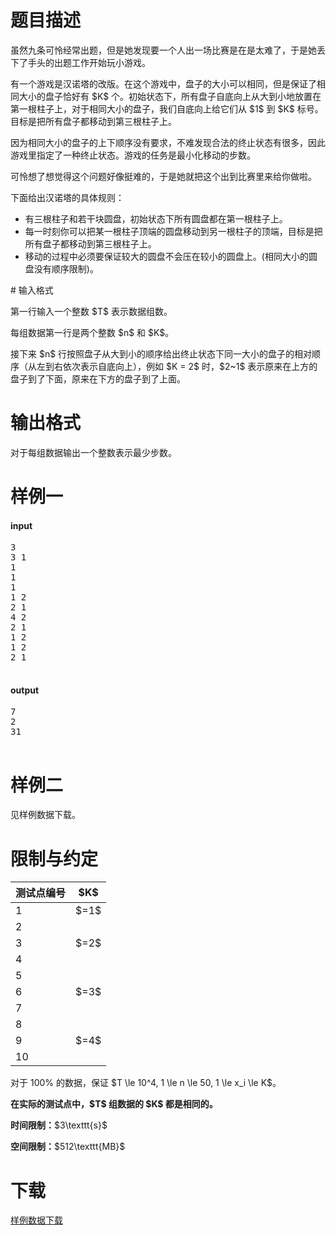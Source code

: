 # 题目描述

<p>虽然九条可怜经常出题，但是她发现要一个人出一场比赛是在是太难了，于是她丢下了手头的出题工作开始玩小游戏。</p>
<p>有一个游戏是汉诺塔的改版。在这个游戏中，盘子的大小可以相同，但是保证了相同大小的盘子恰好有 $K$ 个。初始状态下，所有盘子自底向上从大到小地放置在第一根柱子上，对于相同大小的盘子，我们自底向上给它们从 $1$ 到 $K$ 标号。目标是把所有盘子都移动到第三根柱子上。</p>
<p>因为相同大小的盘子的上下顺序没有要求，不难发现合法的终止状态有很多，因此游戏里指定了一种终止状态。游戏的任务是最小化移动的步数。</p>
<p>可怜想了想觉得这个问题好像挺难的，于是她就把这个出到比赛里来给你做啦。</p>
<p>下面给出汉诺塔的具体规则：</p>
<ul><li>有三根柱子和若干块圆盘，初始状态下所有圆盘都在第一根柱子上。</li>
<li>每一时刻你可以把某一根柱子顶端的圆盘移动到另一根柱子的顶端，目标是把所有盘子都移动到第三根柱子上。</li>
<li>移动的过程中必须要保证较大的圆盘不会压在较小的圆盘上。(相同大小的圆盘没有顺序限制)。</li>
</ul>
# 输入格式


<p>第一行输入一个整数 $T$ 表示数据组数。</p>
<p>每组数据第一行是两个整数 $n$ 和 $K$。</p>
<p>接下来 $n$ 行按照盘子从大到小的顺序给出终止状态下同一大小的盘子的相对顺序（从左到右依次表示自底向上），例如 $K = 2$ 时，$2~1$ 表示原来在上方的盘子到了下面，原来在下方的盘子到了上面。</p>

# 输出格式


<p>对于每组数据输出一个整数表示最少步数。</p>

# 样例一


<h4>input</h4>
<pre>3
3 1
1
1
1
1 2
2 1
4 2
2 1
1 2
1 2
2 1

</pre>

<h4>output</h4>
<pre>7
2
31

</pre>


# 样例二


<p>见样例数据下载。</p>

# 限制与约定


<div class="table-responsive">
<table class="table table-bordered table-text-center table-vertical-middle"><thead><tr><th>测试点编号</th>
<th>$K$</th>
</tr></thead><tbody><tr><td>1</td><td>$=1$</td></tr><tr><td>2</td><td rowspan="3">$=2$</td></tr><tr><td>3</td></tr><tr><td>4</td></tr><tr><td>5</td><td rowspan="3">$=3$</td></tr><tr><td>6</td></tr><tr><td>7</td></tr><tr><td>8</td><td rowspan="3">$=4$</td></tr><tr><td>9</td></tr><tr><td>10</td></tr></tbody></table></div>

<p>对于 100% 的数据，保证 $T \le 10^4, 1 \le n \le 50, 1 \le x_i \le K$。</p>
<p><strong>在实际的测试点中，$T$ 组数据的 $K$ 都是相同的。</strong></p>
<p><strong>时间限制：</strong>$3\texttt{s}$</p>
<p><strong>空间限制：</strong>$512\texttt{MB}$</p>

# 下载


<p><a href="/download.php?type=problem&amp;id=294">样例数据下载</a></p>
